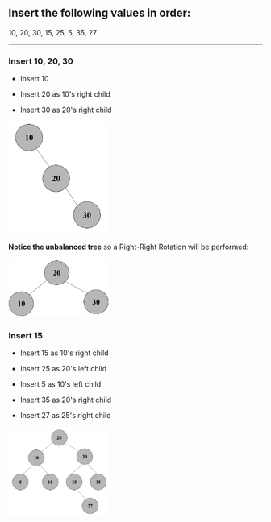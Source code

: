 ## Insert the following values in order:
10, 20, 30, 15, 25, 5, 35, 27

------------------------------------------------------------------------------------
### Insert 10, 20, 30

- Insert 10 

- Insert 20 as 10's right child 

- Insert 30 as 20's right child 

<img src= "./images/set11.png" width="200">

**Notice the unbalanced tree** so a Right-Right Rotation will be performed:

<img src= "./images/set12.png" width="200">

### Insert 15

- Insert 15 as 10's right child

- Insert 25 as 20's left child

- Insert 5 as 10's left child

- Insert 35 as 20's right child

- Insert 27 as 25's right child

<img src= "./images/set13.png" width="200">


